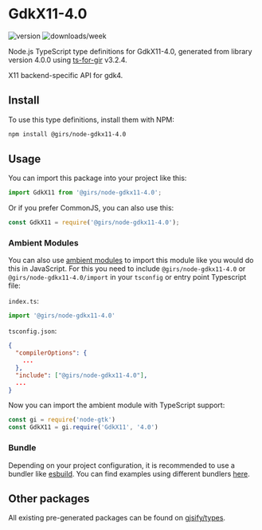 
# GdkX11-4.0

![version](https://img.shields.io/npm/v/@girs/node-gdkx11-4.0)
![downloads/week](https://img.shields.io/npm/dw/@girs/node-gdkx11-4.0)


Node.js TypeScript type definitions for GdkX11-4.0, generated from library version 4.0.0 using [ts-for-gir](https://github.com/gjsify/ts-for-gir) v3.2.4.

X11 backend-specific API for gdk4.

## Install

To use this type definitions, install them with NPM:
```bash
npm install @girs/node-gdkx11-4.0
```

## Usage

You can import this package into your project like this:
```ts
import GdkX11 from '@girs/node-gdkx11-4.0';
```

Or if you prefer CommonJS, you can also use this:
```ts
const GdkX11 = require('@girs/node-gdkx11-4.0');
```

### Ambient Modules

You can also use [ambient modules](https://github.com/gjsify/ts-for-gir/tree/main/packages/cli#ambient-modules) to import this module like you would do this in JavaScript.
For this you need to include `@girs/node-gdkx11-4.0` or `@girs/node-gdkx11-4.0/import` in your `tsconfig` or entry point Typescript file:

`index.ts`:
```ts
import '@girs/node-gdkx11-4.0'
```

`tsconfig.json`:
```json
{
  "compilerOptions": {
    ...
  },
  "include": ["@girs/node-gdkx11-4.0"],
  ...
}
```

Now you can import the ambient module with TypeScript support: 

```ts
const gi = require('node-gtk')
const GdkX11 = gi.require('GdkX11', '4.0')
```


### Bundle

Depending on your project configuration, it is recommended to use a bundler like [esbuild](https://esbuild.github.io/). You can find examples using different bundlers [here](https://github.com/gjsify/ts-for-gir/tree/main/examples).

## Other packages

All existing pre-generated packages can be found on [gjsify/types](https://github.com/gjsify/types).

